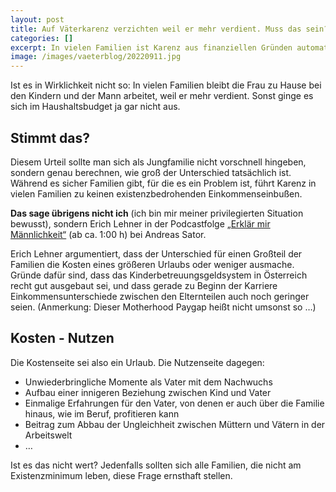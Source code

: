 ```yaml
---
layout: post
title: Auf Väterkarenz verzichten weil er mehr verdient. Muss das sein?
categories: []
excerpt: In vielen Familien ist Karenz aus finanziellen Gründen automatisch Frauensache. Bei näherer Betrachtung zeigt sich - das müsste vielleicht gar nicht sein.
image: /images/vaeterblog/20220911.jpg
---
```


Ist es in Wirklichkeit nicht so: In vielen Familien bleibt die Frau zu Hause bei den Kindern und der Mann arbeitet, weil er mehr verdient. Sonst ginge es sich im Haushaltsbudget ja gar nicht aus.

## Stimmt das?

Diesem Urteil sollte man sich als Jungfamilie nicht vorschnell hingeben, sondern genau berechnen, wie groß der Unterschied tatsächlich ist. Während es sicher Familien gibt, für die es ein Problem ist, führt Karenz in vielen Familien zu keinen existenzbedrohenden Einkommenseinbußen.

**Das sage übrigens nicht ich** (ich bin mir meiner privilegierten Situation bewusst), sondern Erich Lehner in der Podcastfolge [„Erklär mir Männlichkeit“](https://erklärmir.at/2022/11/01/232-erklaer-mir-maennlichkeit/) (ab ca. 1:00 h) bei Andreas Sator.

Erich Lehner argumentiert, dass der Unterschied für einen Großteil der Familien die Kosten eines größeren Urlaubs oder weniger ausmache. Gründe dafür sind, dass das Kinderbetreuungsgeldsystem in Österreich recht gut ausgebaut sei, und dass gerade zu Beginn der Karriere Einkommensunterschiede zwischen den Elternteilen auch noch geringer seien. (Anmerkung: Dieser Motherhood Paygap heißt nicht umsonst so …)

## Kosten - Nutzen

Die Kostenseite sei also ein Urlaub. Die Nutzenseite dagegen:

- Unwiederbringliche Momente als Vater mit dem Nachwuchs
- Aufbau einer innigeren Beziehung zwischen Kind und Vater
- Einmalige Erfahrungen für den Vater, von denen er auch über die Familie hinaus, wie im Beruf, profitieren kann
- Beitrag zum Abbau der Ungleichheit zwischen Müttern und Vätern in der Arbeitswelt
- …

Ist es das nicht wert? Jedenfalls sollten sich alle Familien, die nicht am Existenzminimum leben, diese Frage ernsthaft stellen. 



